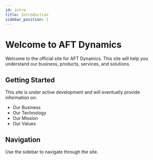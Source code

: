 ```yaml
---
id: intro
title: Introduction
sidebar_position: 1
---
```


# Welcome to AFT Dynamics

Welcome to the official site for AFT Dynamics. This site will help you understand our business, products, services, and solutions.

## Getting Started

This site is under active development and will eventually provide information on:

- Our Business
- Our Technology
- Our Mission
- Our Values

## Navigation

Use the sidebar to navigate through the site.